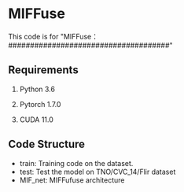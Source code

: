 # MIFFuse

This code is for "MIFFuse：#####################################"



## Requirements

1. Python 3.6

2. Pytorch 1.7.0

3. CUDA 11.0

## Code Structure

 - train: Training code  on the dataset.
 - test: Test the model on TNO/CVC_14/Flir dataset
 - MIF_net: MIFFufuse architecture  

